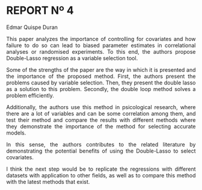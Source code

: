 # REPORT Nº 4
Edmar Quispe Duran

<div style="text-align: justify">

This paper analyzes the importance of controlling for covariates and how failure to do so can lead to biased parameter estimates in correlational analyses or randomised experiments. To this end, the authors propose Double-Lasso regression as a variable selection tool.

Some of the strengths of the paper are the way in which it is presented and the importance of the proposed method. First, the authors present the problems caused by variable selection. Then, they present the double lasso as a solution to this problem.  Secondly, the double loop method solves a problem efficiently.

Additionally, the authors use this method in psicological research, where there are a lot of variables and can be some correlation among them, and test their method and compare the results with different methods where they demonstrate the importance of the method for selecting accurate models.

In this sense, the authors contributes to the related literature by demonstrating the potential benefits of using the Double-Lasso to select covariates.

I think the next step would be to replicate the regressions with different datasets with application to other fields, as well as to compare this method with the latest methods that exist.